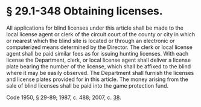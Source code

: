# § 29.1-348 Obtaining licenses.

<p>All applications for blind licenses under this article shall be made to the local license agent or clerk of the circuit court of the county or city in which or nearest which the blind site is located or through an electronic or computerized means determined by the Director. The clerk or local license agent shall be paid similar fees as for issuing hunting licenses. With each license the Department, clerk, or local license agent shall deliver a license plate bearing the number of the license, which shall be affixed to the blind where it may be easily observed. The Department shall furnish the licenses and license plates provided for in this article. The money arising from the sale of blind licenses shall be paid into the game protection fund.</p><p>Code 1950, § 29-89; 1987, c. 488; 2007, c. <a href='http://lis.virginia.gov/cgi-bin/legp604.exe?071+ful+CHAP0038'>38</a>.</p>